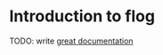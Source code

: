 # Introduction to flog

TODO: write [great documentation](http://jacobian.org/writing/great-documentation/what-to-write/)
